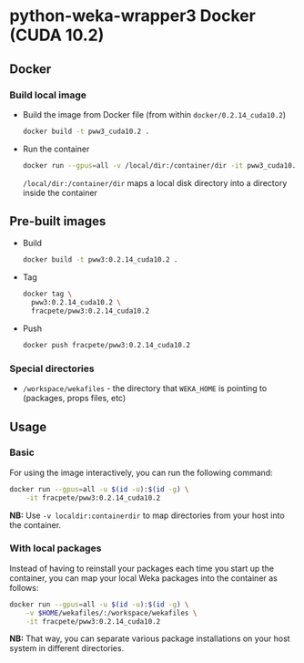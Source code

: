 # python-weka-wrapper3 Docker (CUDA 10.2)

## Docker

### Build local image

* Build the image from Docker file (from within `docker/0.2.14_cuda10.2`)

  ```bash
  docker build -t pww3_cuda10.2 .
  ```
  
* Run the container

  ```bash
  docker run --gpus=all -v /local/dir:/container/dir -it pww3_cuda10.2
  ```
  `/local/dir:/container/dir` maps a local disk directory into a directory inside the container

## Pre-built images

* Build

  ```bash
  docker build -t pww3:0.2.14_cuda10.2 .
  ```
  
* Tag

  ```bash
  docker tag \
    pww3:0.2.14_cuda10.2 \
    fracpete/pww3:0.2.14_cuda10.2
  ```
  
* Push

  ```bash
  docker push fracpete/pww3:0.2.14_cuda10.2
  ```

### Special directories

* `/workspace/wekafiles` - the directory that `WEKA_HOME` is pointing to (packages, props files, etc) 


## Usage

### Basic

For using the image interactively, you can run the following command: 

```bash
docker run --gpus=all -u $(id -u):$(id -g) \
    -it fracpete/pww3:0.2.14_cuda10.2
```

**NB:** Use `-v localdir:containerdir` to map directories from your host into the container.

### With local packages

Instead of having to reinstall your packages each time you start up the container, 
you can map your local Weka packages into the container as follows: 

```bash
docker run --gpus=all -u $(id -u):$(id -g) \
    -v $HOME/wekafiles/:/workspace/wekafiles \
    -it fracpete/pww3:0.2.14_cuda10.2
```

**NB:** That way, you can separate various package installations on your host system
in different directories.
